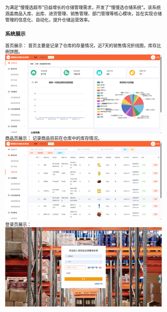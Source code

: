 为满足“慢慢选超市”日益增长的仓储管理需求，开发了“慢慢选仓储系统”。该系统涵盖商品入库、出库、进货管理、销售管理、部门管理等核心模块，旨在实现仓储管理的信息化、自动化，提升仓储运营效率。

### 系统展示
首页展示：
首页主要是记录了仓库的存量情况，近7天的销售情况折线图，库存比例饼图。
![首页展示](https://github.com/QianJiejing/PSI_Manager/blob/master/vue/public/%E9%A6%96%E9%A1%B5%E5%B1%95%E7%A4%BA.png)
商品页展示：
记录商品目前在仓库中的库存情况。
![商品展示](https://github.com/QianJiejing/PSI_Manager/blob/master/vue/public/%E5%95%86%E5%93%81%E9%A1%B5%E5%B1%95%E7%A4%BA.png)
登录页展示：
![登录页展示](https://github.com/QianJiejing/PSI_Manager/blob/master/vue/public/%E7%99%BB%E5%BD%95%E9%A1%B5.png)
